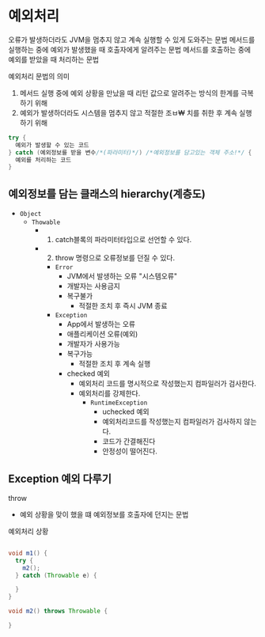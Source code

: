 # 예외처리

오류가 발생하더라도 JVM을 멈추지 않고 계속 실행할 수 있게 도와주는 문법
메서드를 실행하는 중에 예외가 발생했을 때 호출자에게 알려주는 문법
메서드를 호출하는 중에 예외를 받았을 때 처리하는 문법

예외처리 문법의 의미

1) 메서드 실행 중에 예외 상황을 만났을 때 리턴 값으로 알려주는 방식의 한계를 극복하기 위해
2) 예외가 발생하더라도 시스템을 멈추지 않고 적절한 조ㅂ₩  치를 취한 후 계속 실행하기 위해

```java
try {
  예외가 발생할 수 있는 코드
} catch (예외정보를 받을 변수/*(파라미터)*/) /*예외정보를 담고있는 객체 주소!*/ {
  예외를 처리하는 코드
}
```

## 예외정보를 담는 클래스의 hierarchy(계층도)

- `Object`
  - `Thowable`
    - 1) catch블록의 파라미터타입으로 선언할 수 있다.
    - 2) throw 명령으로 오류정보를 던질 수 있다.
      - `Error`
        - JVM에서 발생하는 오류 "시스템오류"
        - 개발자는 사용금지
        - 복구불가
          - 적절한 조치 후 즉시 JVM 종료
      - `Exception`
        - App에서 발생하는 오류
        - 애플리케이션 오류(예외)
        - 개발자가 사용가능
        - 복구가능
          - 적절한 조치 후 계속 실행
        - checked 예외
          - 예외처리 코드를 명시적으로 작성했는지 컴파일러가 검사한다.
          - 예외처리를 강제한다.
            - `RuntimeException`
              - uchecked 예외
              - 예외처리코드를 작성했는지 컴파일러가 검사하지 않는다.
              - 코드가 간결해진다
              - 안정성이 떨어진다.

## Exception 예외 다루기

throw

- 예외 상황을 맞이 했을 떄 예외정보를 호출자에 던지는 문법

예외처리 상황

```java

void m1() {
  try {
    m2();
  } catch (Throwable e) {

  }
}

void m2() throws Throwable {

}

```